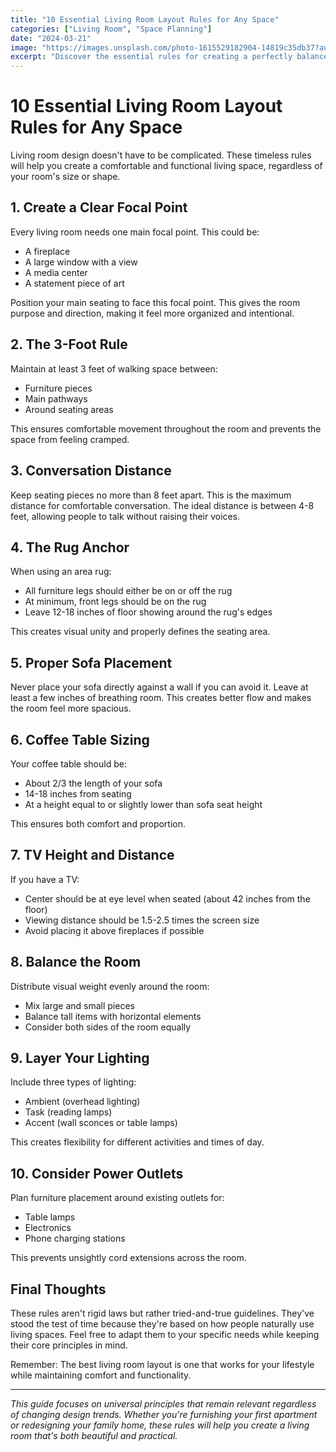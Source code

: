 ```yaml
---
title: "10 Essential Living Room Layout Rules for Any Space"
categories: ["Living Room", "Space Planning"]
date: "2024-03-21"
image: "https://images.unsplash.com/photo-1615529182904-14819c35db37?auto=format&fit=crop&q=80&w=1920"
excerpt: "Discover the essential rules for creating a perfectly balanced and functional living room layout, regardless of your space's size or shape."
---
```



# 10 Essential Living Room Layout Rules for Any Space

Living room design doesn't have to be complicated. These timeless rules will help you create a comfortable and functional living space, regardless of your room's size or shape.

## 1. Create a Clear Focal Point

Every living room needs one main focal point. This could be:
- A fireplace
- A large window with a view
- A media center
- A statement piece of art

Position your main seating to face this focal point. This gives the room purpose and direction, making it feel more organized and intentional.

## 2. The 3-Foot Rule

Maintain at least 3 feet of walking space between:
- Furniture pieces
- Main pathways
- Around seating areas

This ensures comfortable movement throughout the room and prevents the space from feeling cramped.

## 3. Conversation Distance

Keep seating pieces no more than 8 feet apart. This is the maximum distance for comfortable conversation. The ideal distance is between 4-8 feet, allowing people to talk without raising their voices.

## 4. The Rug Anchor

When using an area rug:
- All furniture legs should either be on or off the rug
- At minimum, front legs should be on the rug
- Leave 12-18 inches of floor showing around the rug's edges

This creates visual unity and properly defines the seating area.

## 5. Proper Sofa Placement

Never place your sofa directly against a wall if you can avoid it. Leave at least a few inches of breathing room. This creates better flow and makes the room feel more spacious.

## 6. Coffee Table Sizing

Your coffee table should be:
- About 2/3 the length of your sofa
- 14-18 inches from seating
- At a height equal to or slightly lower than sofa seat height

This ensures both comfort and proportion.

## 7. TV Height and Distance

If you have a TV:
- Center should be at eye level when seated (about 42 inches from the floor)
- Viewing distance should be 1.5-2.5 times the screen size
- Avoid placing it above fireplaces if possible

## 8. Balance the Room

Distribute visual weight evenly around the room:
- Mix large and small pieces
- Balance tall items with horizontal elements
- Consider both sides of the room equally

## 9. Layer Your Lighting

Include three types of lighting:
- Ambient (overhead lighting)
- Task (reading lamps)
- Accent (wall sconces or table lamps)

This creates flexibility for different activities and times of day.

## 10. Consider Power Outlets

Plan furniture placement around existing outlets for:
- Table lamps
- Electronics
- Phone charging stations

This prevents unsightly cord extensions across the room.

## Final Thoughts

These rules aren't rigid laws but rather tried-and-true guidelines. They've stood the test of time because they're based on how people naturally use living spaces. Feel free to adapt them to your specific needs while keeping their core principles in mind.

Remember: The best living room layout is one that works for your lifestyle while maintaining comfort and functionality.

---

*This guide focuses on universal principles that remain relevant regardless of changing design trends. Whether you're furnishing your first apartment or redesigning your family home, these rules will help you create a living room that's both beautiful and practical.*
